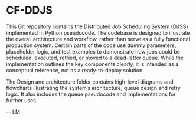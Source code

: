 # CF-DDJS

This Git repository contains the Distributed Job Scheduling System (DJSS) implemented in Python pseudocode.
The codebase is designed to illustrate the overall architecture and workflow, rather than serve as a fully functional production system. Certain parts of the code use dummy parameters, placeholder logic, and test examples to demonstrate how jobs could be scheduled, executed, retried, or moved to a dead-letter queue. While the implementation outlines the key components clearly, it is intended as a conceptual reference, not as a ready-to-deploy solution.

The Design and architecture folder contains high-level diagrams and flowcharts illustrating the system’s architecture, queue design and retry logic. It also includes the queue pseudocode and implementations for further uses.


-- LM



